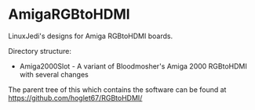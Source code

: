 # AmigaRGBtoHDMI

LinuxJedi's designs for Amiga RGBtoHDMI boards.

Directory structure:
 - Amiga2000Slot - A variant of Bloodmosher's Amiga 2000 RGBtoHDMI with several changes

The parent tree of this which contains the software can be found at https://github.com/hoglet67/RGBtoHDMI/
